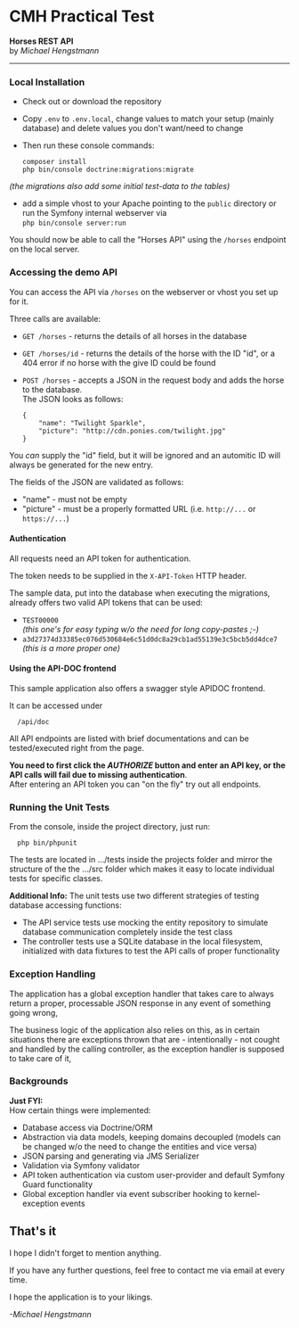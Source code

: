 CMH Practical Test
==================

**Horses REST API**  
by *Michael Hengstmann*  

**********

### Local Installation

- Check out or download the repository
- Copy `.env` to `.env.local`, change values to match your setup (mainly database) and delete values you don't want/need to change
- Then run these console commands:

      composer install
      php bin/console doctrine:migrations:migrate
_(the migrations also add some initial test-data to the tables)_
- add a simple vhost to your Apache pointing to the `public` directory or run the Symfony internal webserver via  
`php bin/console server:run`

You should now be able to call the "Horses API" using the `/horses` endpoint on the local server.

### Accessing the demo API

You can access the API via `/horses` on the webserver or vhost you set up for it.

Three calls are available:

- `GET /horses` - returns the details of all horses in the database
- `GET /horses/id` - returns the details of the horse with the ID "id", or a 404 error if no horse with the give ID could be found
- `POST /horses` - accepts a JSON in the request body and adds the horse to the database.  
The JSON looks as follows:

      {
          "name": "Twilight Sparkle",
          "picture": "http://cdn.ponies.com/twilight.jpg"
      }

You _can_ supply the "id" field, but it will be ignored and an automitic ID will always be generated for the new entry.

The fields of the JSON are validated as follows:

- "name" - must not be empty
- "picture" - must be a properly formatted URL (i.e. `http://...` or `https://...`)

#### Authentication

All requests need an API token for authentication.

The token needs to be supplied in the `X-API-Token` HTTP header.

The sample data, put into the database when executing the migrations, already offers two valid API tokens that can be used:

- `TEST00000`  
_(this one's for easy typing w/o the need for long copy-pastes ;-)_
- `a3d27374d33385ec076d530684e6c51d0dc8a29cb1ad55139e3c5bcb5dd4dce7`  
_(this is a more proper one)_

#### Using the API-DOC frontend

This sample application also offers a swagger style APIDOC frontend.

It can be accessed under

      /api/doc

All API endpoints are listed with brief documentations and can be tested/executed right from the page.

**You need to first click the *AUTHORIZE* button and enter an API key, or the API calls will fail due to missing authentication**.  
After entering an API token you can "on the fly" try out all endpoints.

### Running the Unit Tests

From the console, inside the project directory, just run:

      php bin/phpunit

The tests are located in .../tests inside the projects folder and mirror the structure of the the .../src folder which makes it easy to locate individual tests for specific classes.

**Additional Info:** The unit tests use two different strategies of testing database accessing functions:
- The API service tests use mocking the entity repository to simulate database communication completely inside the test class
- The controller tests use a SQLite database in the local filesystem, initialized with data fixtures to test the API calls of proper functionality

### Exception Handling

The application has a global exception handler that takes care to always return a proper, processable JSON response in any event of something going wrong,

The business logic of the application also relies on this, as in certain situations there are exceptions thrown that are - intentionally - not cought and handled by the calling controller, as the exception handler is supposed to take care of it,

### Backgrounds

**Just FYI:**  
How certain things were implemented:

- Database access via Doctrine/ORM
- Abstraction via data models, keeping domains decoupled (models can be changed w/o the need to change the entities and vice versa)
- JSON parsing and generating via JMS Serializer
- Validation via Symfony validator
- API token authentication via custom user-provider and default Symfony Guard functionality
- Global exception handler via event subscriber hooking to kernel-exception events

## That's it

I hope I didn't forget to mention anything.

If you have any further questions, feel free to contact me via email at every time.

I hope the application is to your likings.

_-Michael Hengstmann_
